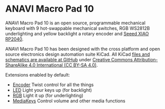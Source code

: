 # ANAVI Macro Pad 10

ANAVI Macro Pad 10 is an open source, programmable mechanical keyboard with 9 hot-swappable mechanical switches, RGB WS2812B underlighting and yellow backlight a rotary encoder and [Seeed XIAO RP2040](https://www.seeedstudio.com/XIAO-RP2040-v1-0-p-5026.html).

ANAVI Macro Pad 10 has been designed with the cross platform and open source electronics design automation suite KiCad. All KiCad [files and schematics are available at GitHub](https://github.com/anavitechnology/anavi-macro-pad-10) under [Creative Commons Attribution-ShareAlike 4.0 International (CC BY-SA 4.0)](https://creativecommons.org/licenses/by-sa/4.0/).

Extensions enabled by default:
- [Encoder](/docs/en/encoder.md) Twist control for all the things
- [LED](/docs/en/led.md) Light your keys up (for backlight)
- [RGB](/docs/en/rgb.md) Light it up (for underlighting)
- [MediaKeys](/docs/en/media_keys.md) Control volume and other media functions
